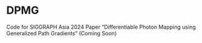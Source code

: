 # DPMG
Code for SIGGRAPH Asia 2024 Paper “Differentiable Photon Mapping using Generalized Path Gradients” (Coming Soon)
